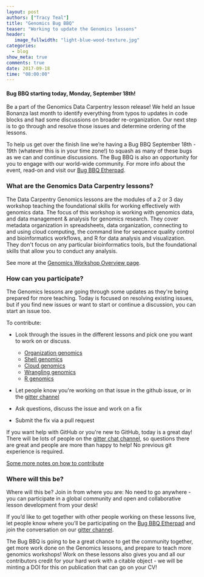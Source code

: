 ```yaml
---
layout: post
authors: ["Tracy Teal"]
title: "Genomics Bug BBQ"
teaser: "Working to update the Genomics lessons"
header: 
   image_fullwidth: "light-blue-wood-texture.jpg"
categories: 
  - blog
show_meta: true
comments: true
date: 2017-09-18
time: "08:00:00"
---
```



#### Bug BBQ starting today, Monday, September 18th!

Be a part of the Genomics Data Carpentry lesson release!  We held an Issue Bonanza last month to identify everything from typos to updates in code blocks and had some discussions on broader re-organization. Our next step is to go through and resolve those issues and determine ordering of the lessons.

To help us get over the finish line we’re having a Bug BBQ September 18th - 19th (whatever this is in your time zone!) to squash as many of these bugs as we can and continue discussions. The Bug BBQ is also an opportunity for you to engage with our world-wide community. For more info about the event, read-on and visit our [Bug BBQ Etherpad](http://pad.software-carpentry.org/genomics-bug-bbq).

### What are the Genomics Data Carpentry lessons?

The Data Carpentry Genomics lessons are the modules of a 2 or 3 day workshop teaching the foundational skills for working effectively with genomics data. The focus of this workshop is working with genomics data, and data management & analysis for genomics research. They cover metadata organization in spreadsheets, data organization, connecting to and using cloud computing, the command line for sequence quality control and bioinformatics workflows, and R for data analysis and visualization. They don't focus on any particular bioinformatics tools, but the foundational skills that allow you to conduct any analysis.

See more at the
[Genomics Workshop Overview page](http://www.datacarpentry.org/genomics-workshop/).

### How can you participate?

The Genomics lessons are going through some updates as they're being prepared for more teaching. Today is focused on resolving existing issues, but if you find new issues or want to start or continue a discussion, you can start an issue too.

To contribute:
- Look through the issues in the different lessons and pick one you want to work on or discuss.

  - [Organization genomics](https://github.com/datacarpentry/organization-genomics)
  - [Shell genomics](https://github.com/datacarpentry/shell-genomics)
  - [Cloud genomics](https://github.com/datacarpentry/cloud-genomics)
  - [Wrangling genomics](https://github.com/datacarpentry/wrangling-genomics)
  - [R genomics](https://github.com/datacarpentry/R-genomics)


- Let people know you're working on that issue in the github issue, or in the [gitter channel](https://gitter.im/data-carpentry/Lobby)
- Ask questions, discuss the issue and work on a fix
- Submit the fix via a pull request

If you want help with GitHub or you're new to GitHub, today is a great day! There will be lots of people on the [gitter chat channel](https://gitter.im/data-carpentry/Lobby), so questions there are great and people are more than happy to help! No previous git experience is required.

[Some more notes on how to contribute](https://github.com/datacarpentry/lesson-release/blob/master/how-to-contribute.md)

### Where will this be?

Where will this be? Join in from where you are: No need to go anywhere - you can participate in a global community and open and collaborative lesson development from your desk!

If you’d like to get together with other people working on these lessons live, let people know where you’ll be participating on the [Bug BBQ Etherpad](http://pad.software-carpentry.org/genomics-bug-bbq) and join the conversation on our [gitter channel](https://gitter.im/data-carpentry/Lobby).

The Bug BBQ is going to be a great chance to get the community together, get more work done on the Genomics lessons, and prepare to teach more genomics workshops! Work on these lessons also gives you and all our contributors credit for your hard work with a citable object - we will be minting a DOI for this on publication that can go on your CV!
